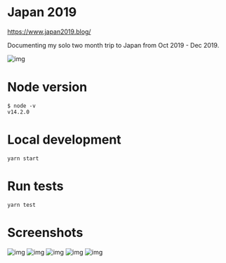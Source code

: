 # Japan 2019

https://www.japan2019.blog/

Documenting my solo two month trip to Japan from Oct 2019 - Dec 2019.

![img](https://solo-japan-2019.s3-us-west-1.amazonaws.com/home/ja1.jpg)

# Node version
```
$ node -v
v14.2.0
```

# Local development
```
yarn start
```

# Run tests
```
yarn test
```

# Screenshots

![img](https://solo-japan-2019.s3-us-west-1.amazonaws.com/home/home.jpg)
![img](https://solo-japan-2019.s3-us-west-1.amazonaws.com/home/blog.jpg)
![img](https://solo-japan-2019.s3-us-west-1.amazonaws.com/home/foods.jpg)
![img](https://solo-japan-2019.s3-us-west-1.amazonaws.com/home/hostels.jpg)
![img](https://solo-japan-2019.s3-us-west-1.amazonaws.com/home/tips.jpg)